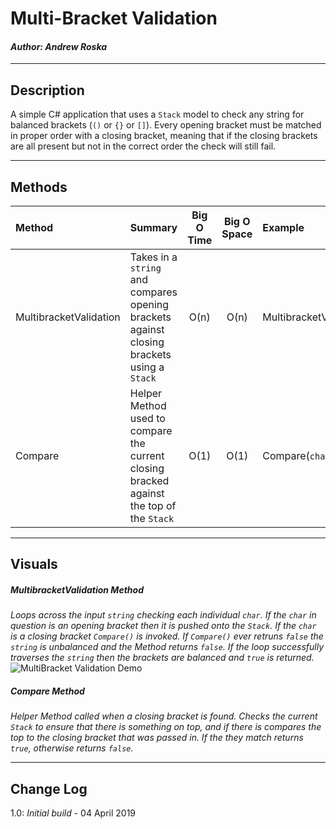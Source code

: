 # Multi-Bracket Validation
#### *Author: Andrew Roska*

------------------------------

## Description
A simple C# application that uses a `Stack` model to check any string for balanced brackets (`()` or  `{}` or `[]`).  Every opening bracket must be matched in proper order with a closing bracket, meaning that if the closing brackets are all present but not in the correct order the check will still fail.

------------------------------

## Methods

| Method | Summary | Big O Time | Big O Space | Example | 
| :----------- | :----------- | :-------------: | :-------------: | :----------- |
| MultibracketValidation | Takes in a `string` and compares opening brackets against closing brackets using a `Stack` | O(n) | O(n) | MultibracketValidation(`string`) |
| Compare | Helper Method used to compare the current closing bracked against the top of the `Stack` | O(1) | O(1) | Compare(`char`, `Stack`) |


------------------------------

## Visuals

##### MultibracketValidation Method
*Loops across the input `string` checking each individual `char`.  If the `char` in question is an opening bracket then it is pushed onto the `Stack`.  If the `char` is a closing bracket `Compare()` is invoked.  If `Compare()` ever retruns `false` the `string` is unbalanced and the Method returns `false`.  If the loop successfully traverses the `string` then the brackets are balanced and `true` is returned.*
![MultiBracket Validation Demo](https://via.placeholder.com/750x500)

##### Compare Method
*Helper Method called when a closing bracket is found.  Checks the current `Stack` to ensure that there is something on top, and if there is compares the top to the closing bracket that was passed in.  If the they match returns `true`, otherwise returns `false`.*

------------------------------

## Change Log
1.0: *Initial build* - 04 April 2019


